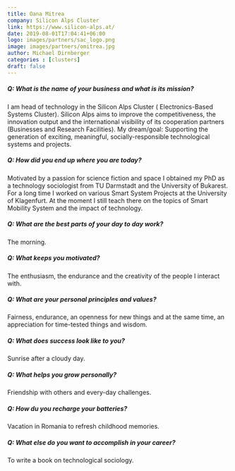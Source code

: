```yaml
---
title: Oana Mitrea
company: Silicon Alps Cluster
link: https://www.silicon-alps.at/
date: 2019-08-01T17:04:41+06:00
logo: images/partners/sac_logo.png
image: images/partners/omitrea.jpg
author: Michael Dirnberger
categories : [clusters]
draft: false
---
```


##### Q: What is the name of your business and what is its mission?

I am head of technology in the Silicon Alps Cluster ( Electronics-Based Systems Cluster). Silicon Alps
aims to improve the competitiveness, the innovation output and the international visibility of its cooperation partners (Businesses and Research Facilities). My dream/goal: Supporting the generation of exciting, meaningful, socially-responsible technological systems and projects.

##### Q: How did you end up where you are today?

Motivated by a passion for science fiction and space I obtained my PhD as a technology sociologist from TU Darmstadt and the University of Bukarest. For a long time I worked on various Smart System Projects at the University of Klagenfurt. At the moment I still teach there on the topics of Smart Mobility System and the impact of technology.

##### Q: What are the best parts of your day to day work?

The morning.

##### Q: What keeps you motivated?

The enthusiasm, the endurance and the creativity of the people I interact with.

##### Q: What are your personal principles and values?

Fairness, endurance, an openness for new things and at the same time, an appreciation for time-tested things and wisdom.

##### Q: What does success look like to you?

Sunrise after a cloudy day.

##### Q: What helps you grow personally?

Friendship with others and every-day challenges.

##### Q: How du you recharge your batteries?

Vacation in Romania to refresh childhood memories.

##### Q: What else do you want to accomplish in your career?

To write a book on technological sociology.

